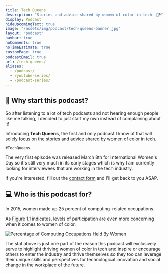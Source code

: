 ```yaml
---
title: Tech Queens
description: "Stories and advice shared by women of color in tech. 👑🎙️"
display: Podcast
hideUpcomingText: true
image: "/assets/img/podcast/tech-queens-banner.jpg"
layout: "podcast"
navbar: true
noComments: true
noTimeEstimate: true
customPage: true
podcastEmail: true
url: /tech-queens/
aliases:
  - /podcast/
  - /youtube-series/
  - /podcast-series/
---
```


## 💭 Why start this podcast?

So after listening to a lot of tech podcasts and not hearing enough people like me talking, I decided to just start my own instead of complaining about it!

Introducing **Tech Queens**, the first and only podcast I know of that will solely focus on the stories and advice shared by women of color in tech.

`#TechQueens`

The very first episode was released March 8th for International Women's Day so it's still very much in its early stages which is why I am currently looking for interviewees that are working in the tech industry.

If you're interested, fill out the [contact form](/tech-queens/contact-form/) and I'll get back to you ASAP.

## 💻 Who is this podcast for?

In 2015, women made up 25 percent of computing-related occupations.

As [Figure 1.1](https://www.ncwit.org/sites/default/files/resources/womenintech_facts_fullreport_05132016.pdf) indicates, levels of participation are even more concerning when it comes to women of color.

![Percentage of Computing Occupations Held By Women](https://i.imgur.com/OpCK65n.jpg)

The stat above is just one part of the reason this podcast will exclusively serve to highlight thriving women of color in tech and inspire or encourage others to enter the industry and thrive themselves so they too can leverage their unique skills and perspectives for technological innovation and social change in the workplace of the future.
